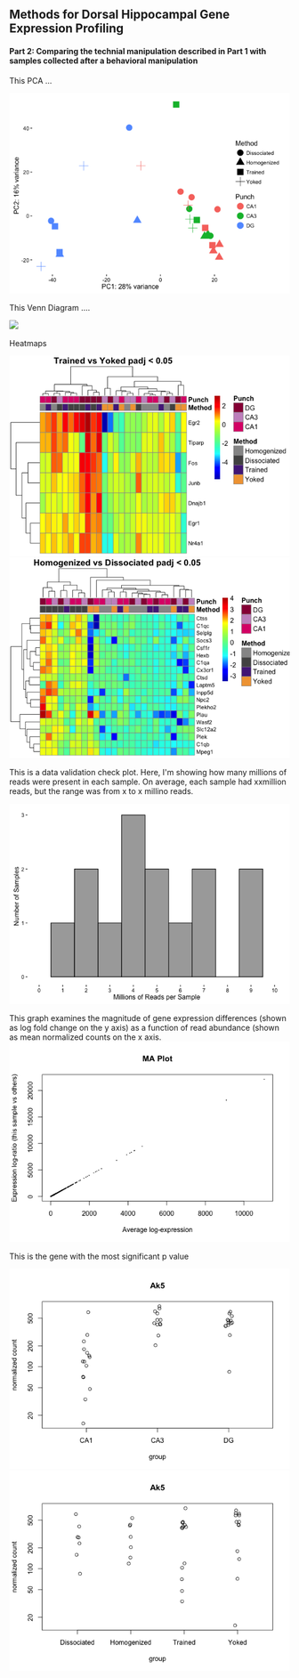 Methods for Dorsal Hippocampal Gene Expression Profiling
--------------------------------------------------------

#### Part 2: Comparing the technial manipulation described in Part 1 with samples collected after a behavioral manipulation

This PCA ...

![](../figures/allregions_allgroups/PCA-1.png)

This Venn Diagram ....

![](../figures/allregions_allgroups/VennDiagram.png)

Heatmaps

![](../figures/allregions_allgroups/Heatmap100DEgenes-1.png)![](../figures/allregions_allgroups/Heatmap100DEgenes-2.png)

This is a data validation check plot. Here, I'm showing how many millions of reads were present in each sample. On average, each sample had xxmillion reads, but the range was from x to x millino reads.

![](../figures/allregions_allgroups/readcounts-1.png)

This graph examines the magnitude of gene expression differences (shown as log fold change on the y axis) as a function of read abundance (shown as mean normalized counts on the x axis.
![](../figures/allregions_allgroups/MAplot-1.png)

This is the gene with the most significant p value 

![](../figures/allregions_allgroups/mostsignificantgene-1.png)![](../figures/allregions_allgroups/mostsignificantgene-2.png)



